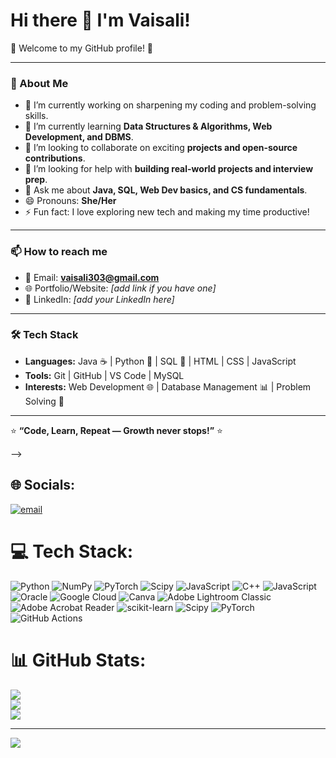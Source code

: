 # Hi there 👋 I'm Vaisali!  

🌸 Welcome to my GitHub profile! 🌸  

---

### 🚀 About Me  
- 🔭 I’m currently working on sharpening my coding and problem-solving skills.  
- 🌱 I’m currently learning **Data Structures & Algorithms, Web Development, and DBMS**.  
- 👯 I’m looking to collaborate on exciting **projects and open-source contributions**.  
- 🤔 I’m looking for help with **building real-world projects and interview prep**.  
- 💬 Ask me about **Java, SQL, Web Dev basics, and CS fundamentals**.  
- 😄 Pronouns: **She/Her**  
- ⚡ Fun fact: I love exploring new tech and making my time productive!  

---

### 📫 How to reach me  
- 📧 Email: **vaisali303@gmail.com**  
- 🌐 Portfolio/Website: *[add link if you have one]*  
- 💼 LinkedIn: *[add your LinkedIn here]*  

---

### 🛠️ Tech Stack  
- **Languages:** Java ☕ | Python 🐍 | SQL 💾 | HTML | CSS | JavaScript  
- **Tools:** Git | GitHub | VS Code | MySQL  
- **Interests:** Web Development 🌐 | Database Management 📊 | Problem Solving 🧩  

---

⭐ **“Code, Learn, Repeat — Growth never stops!”** ⭐  

-->
## 🌐 Socials:
[![email](https://img.shields.io/badge/Email-D14836?logo=gmail&logoColor=white)](mailto:vaisali303@gmail.com) 

# 💻 Tech Stack:
![Python](https://img.shields.io/badge/python-3670A0?style=for-the-badge&logo=python&logoColor=ffdd54) ![NumPy](https://img.shields.io/badge/numpy-%23013243.svg?style=for-the-badge&logo=numpy&logoColor=white) ![PyTorch](https://img.shields.io/badge/PyTorch-%23EE4C2C.svg?style=for-the-badge&logo=PyTorch&logoColor=white) ![Scipy](https://img.shields.io/badge/SciPy-%230C55A5.svg?style=for-the-badge&logo=scipy&logoColor=%white) ![JavaScript](https://img.shields.io/badge/javascript-%23323330.svg?style=for-the-badge&logo=javascript&logoColor=%23F7DF1E) ![C++](https://img.shields.io/badge/c++-%2300599C.svg?style=for-the-badge&logo=c%2B%2B&logoColor=white) ![JavaScript](https://img.shields.io/badge/javascript-%23323330.svg?style=for-the-badge&logo=javascript&logoColor=%23F7DF1E) ![Oracle](https://img.shields.io/badge/Oracle-F80000?style=for-the-badge&logo=oracle&logoColor=white) ![Google Cloud](https://img.shields.io/badge/GoogleCloud-%234285F4.svg?style=for-the-badge&logo=google-cloud&logoColor=white) ![Canva](https://img.shields.io/badge/Canva-%2300C4CC.svg?style=for-the-badge&logo=Canva&logoColor=white) ![Adobe Lightroom Classic](https://img.shields.io/badge/Adobe%20Lightroom%20Classic-31A8FF.svg?style=for-the-badge&logo=Adobe%20Lightroom%20Classic&logoColor=white) ![Adobe Acrobat Reader](https://img.shields.io/badge/Adobe%20Acrobat%20Reader-EC1C24.svg?style=for-the-badge&logo=Adobe%20Acrobat%20Reader&logoColor=white) ![scikit-learn](https://img.shields.io/badge/scikit--learn-%23F7931E.svg?style=for-the-badge&logo=scikit-learn&logoColor=white) ![Scipy](https://img.shields.io/badge/SciPy-%230C55A5.svg?style=for-the-badge&logo=scipy&logoColor=%white) ![PyTorch](https://img.shields.io/badge/PyTorch-%23EE4C2C.svg?style=for-the-badge&logo=PyTorch&logoColor=white) ![GitHub Actions](https://img.shields.io/badge/github%20actions-%232671E5.svg?style=for-the-badge&logo=githubactions&logoColor=white)
# 📊 GitHub Stats:
![](https://github-readme-stats.vercel.app/api?username=Vaisali303&theme=dark&hide_border=false&include_all_commits=true&count_private=false)<br/>
![](https://nirzak-streak-stats.vercel.app/?user=Vaisali303&theme=dark&hide_border=false)<br/>
![](https://github-readme-stats.vercel.app/api/top-langs/?username=Vaisali303&theme=dark&hide_border=false&include_all_commits=true&count_private=false&layout=compact)

---
[![](https://visitcount.itsvg.in/api?id=Vaisali303&icon=7&color=1)](https://visitcount.itsvg.in)

<!-- Proudly created with GPRM ( https://gprm.itsvg.in ) -->
